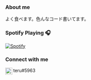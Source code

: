 ### About me
よく食べます。色んなコード書いてます。

### Spotify Playing 🎧

[![Spotify](https://spotify-readme-five-omega.vercel.app/api/spotify)](https://open.spotify.com/user/hyperbone)

### Connect with me

<img align="left" alt="Discord" width="22px" src="https://cdn.jsdelivr.net/npm/simple-icons@v3/icons/discord.svg" /> teru#5963
